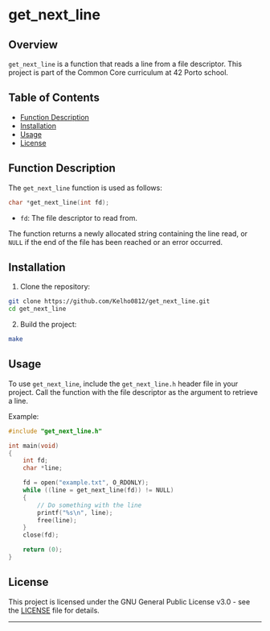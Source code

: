 # get_next_line

## Overview

`get_next_line` is a function that reads a line from a file descriptor. This project is part of the Common Core curriculum at 42 Porto school.

## Table of Contents

- [Function Description](#function-description)
- [Installation](#installation)
- [Usage](#usage)
- [License](#license)

## Function Description

The `get_next_line` function is used as follows:

```c
char *get_next_line(int fd);
```

- `fd`: The file descriptor to read from.

The function returns a newly allocated string containing the line read, or `NULL` if the end of the file has been reached or an error occurred.

## Installation

1. Clone the repository:

```bash
git clone https://github.com/Kelho0812/get_next_line.git
cd get_next_line
```

2. Build the project:

```bash
make
```

## Usage

To use `get_next_line`, include the `get_next_line.h` header file in your project. Call the function with the file descriptor as the argument to retrieve a line.

Example:

```c
#include "get_next_line.h"

int main(void)
{
    int fd;
    char *line;

    fd = open("example.txt", O_RDONLY);
    while ((line = get_next_line(fd)) != NULL)
    {
        // Do something with the line
        printf("%s\n", line);
        free(line);
    }
    close(fd);

    return (0);
}
```

## License

This project is licensed under the GNU General Public License v3.0 - see the [LICENSE](LICENSE) file for details.

---
